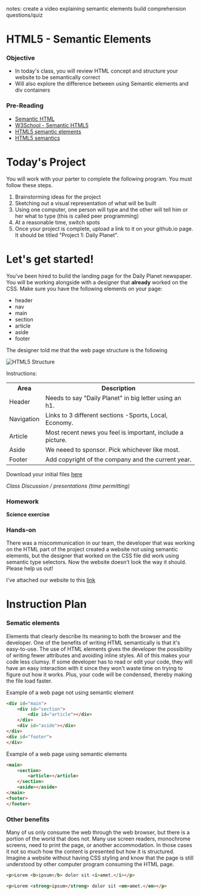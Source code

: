 notes: create a video explaining semantic elements
build comprehension questions/quiz

# HTML5 - Semantic Elements

### Objective

* In today's class, you will review HTML concept and structure your website to be semantically correct
* Will also explore the difference between using Semantic elements and div containers

### Pre-Reading

* [Semantic HTML](https://en.wikipedia.org/wiki/Semantic_HTML)
* [W3School -  Semantic HTML5](http://www.w3schools.com/html/html5_semantic_elements.asp)
* [HTML5 semantic elements](http://vanseodesign.com/web-design/html5-semantic-elements/)
* [HTML5 semantics](http://www.smashingmagazine.com/2011/11/html5-semantics/)

# Today's Project

You will work with your parter to complete the following program. You must follow these steps.
1. Brainstorming ideas for the project
2. Sketching out a visual representation of what will be built
3. Using one computer, one person will type and the other will tell him or her what to type (this is called peer programming)
4. At a reasonable time, switch spots
5. Once your project is complete, upload a link to it on your github.io page. It should be titled "Project 1: Daily Planet".

# Let's get started!

You've been hired to build the landing page for the Daily Planet newspaper. You will be working alongside with a designer that **already** worked on the CSS. Make sure you have the following elements on your page:

* header
* nav
* main
* section
* article
* aside
* footer

The designer told me that the web page structure is the following

![HTML5 Structure](../images/02/homework.jpg)

Instructions:

<table>
    <tr>
        <th>Area</th>
        <th>Description</th>
    </tr>
    <tr>
        <td>Header</td>
        <td>Needs to say "Daily Planet" in big letter using an h1.</td>
    </tr>
    <tr>
        <td>Navigation</td>
        <td>Links to 3 different sections -Sports, Local, Economy.</td>
    </tr>
    <tr>
        <td>Article</td>
        <td>Most recent news you feel is important, include a picture.</td>
    </tr>
    <tr>
        <td>Aside</td>
        <td>We neeed to sponsor. Pick whichever like most.</td>
    </tr>
    <tr>
        <td>Footer</td>
        <td>Add copyright of the company and the current year.</td>
    </tr>
</table>

Download your initial files [here](https://github.com/AustinCodingAcademy/HTMLIntroductory/raw/master/archives/02/homework/daily-planet.zip)

*Class Discussion / presentations (time permitting)*

### Homework

**Science exercise**

### Hands-on 

There was a miscommunication in our team, the developer that was working on the HTML part of the project created a website not using semantic elements, but the designer that worked on the CSS file did work using semantic type selectors. Now the website doesn't look the way it should. Please help us out!

I've attached our website to this [link](https://github.com/AustinCodingAcademy/HTMLIntroductory/raw/master/archives/02/hands-on/git-scm.zip)



































# Instruction Plan 

### Sematic elements

Elements that clearly describe its meaning to both the browser and the developer. One of the benefits of writing HTML semantically is that it's easy-to-use. The use of HTML elements gives the developer the possibility of writing fewer attributes and avoiding inline styles. All of this makes your code less clumsy. If some developer has to read or edit your code, they will have an easy interaction with it since they won't waste time on trying to figure out how it works. Plus, your code will be condensed, thereby making the file load faster.

Example of a web page not using semantic element

```html
<div id="main">
    <div id="section">
        <div id="article"></div>
    </div>
    <div id="aside"></div>
</div>
<div id="footer">
</div>
```
Example of a web page using semantic elements

```html
<main>
    <section>
        <article></article>
    </section>
    <aside></aside>
</main>
<footer>
</footer>
```
### Other benefits

Many of us only consume the web through the web browser, but there is a portion of the world that does not. Many use screen readers, monochrome screens, need to print the page, or another accommodation. In those cases it not so much how the content is presented but how it is structured. Imagine a website without having CSS styling and know that the page is still understood by other computer program consuming the HTML page. 

```html
<p>Lorem <b>ipsum</b> dolor sit <i>amet.</i></p>
```
```html
<p>Lorem <strong>ipsum</strong> dolor sit <em>amet.</em></p>
```

